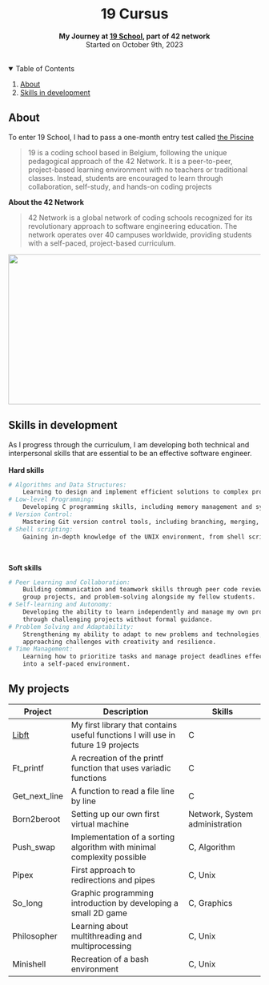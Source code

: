 <div align="center">
  <h1>19 Cursus</h1> 
  <p><strong>My Journey at <a href="https://campus19.be/">19 School</a>, part of 42 network</strong></br>
  Started on October 9th, 2023 </p>
  </br>
</div>

<!-- TABLE OF CONTENTS -->
<details open>
  <summary>Table of Contents</summary>
  
  1. [About](#about)
  2. [Skills in development](#skills)

</details>

<a id="#about"></a>
## About
To enter 19 School, I had to pass a one-month entry test called <a href="https://github.com/Tayra46/Piscine19">the Piscine</a>
> 19 is a coding school based in Belgium, following the unique pedagogical approach of the 42 Network. It is a peer-to-peer, project-based learning environment with no teachers or traditional classes. Instead, students are encouraged to learn through collaboration, self-study, and hands-on coding projects

**About the 42 Network**

> 42 Network is a global network of coding schools recognized for its revolutionary approach to software engineering education. The network operates over 40 campuses worldwide, providing students with a self-paced, project-based curriculum.

<img src="https://github.com/Tayra46/19-Cursus/blob/6e9244d8ed9bfa257348af0eee045becb093f315/19-campus.jpeg" width="1000" height="300"></img>

<a id="#skills"></a>

## Skills in development

As I progress through the curriculum, I am developing both technical and interpersonal skills that are essential to be an effective software engineer.\
</br>
**Hard skills**
```bash
# Algorithms and Data Structures:
    Learning to design and implement efficient solutions to complex problems.
# Low-level Programming:
    Developing C programming skills, including memory management and systems programming.
# Version Control:
    Mastering Git version control tools, including branching, merging, and collaborative workflows.
# Shell scripting:
    Gaining in-depth knowledge of the UNIX environment, from shell scripting to process management.
```
</br>

**Soft skills**
```bash
# Peer Learning and Collaboration:
    Building communication and teamwork skills through peer code reviews,
    group projects, and problem-solving alongside my fellow students.
# Self-learning and Autonomy:
    Developing the ability to learn independently and manage my own progress
    through challenging projects without formal guidance.
# Problem Solving and Adaptability:
    Strengthening my ability to adapt to new problems and technologies,
    approaching challenges with creativity and resilience.
# Time Management:
    Learning how to prioritize tasks and manage project deadlines effectively
    into a self-paced environment.
```

## My projects
| Project          | Description                                                              | Skills                      |
|------------------|--------------------------------------------------------------------------|-----------------------------|
| <a href="https://github.com/Tayra46/Libft">Libft</a>     | My first library that contains useful functions I will use in future 19 projects | C                           |
| Ft_printf        | A recreation of the printf function that uses variadic functions         | C                           |
| Get_next_line    | A function to read a file line by line                                   | C                           |
| Born2beroot      | Setting up our own first virtual machine                                  | Network, System administration |
| Push_swap        | Implementation of a sorting algorithm with minimal complexity possible    | C, Algorithm                |
| Pipex            | First approach to redirections and pipes                                  | C, Unix                     |
| So_long          | Graphic programming introduction by developing a small 2D game           | C, Graphics                 |
| Philosopher      | Learning about multithreading and multiprocessing                        | C, Unix                     |
| Minishell        | Recreation of a bash environment                                          | C, Unix                     |
